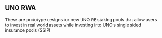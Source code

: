 ## UNO RWA

These are prototype designs for new UNO RE staking pools that allow users to invest in real world assets while investing into UNO's single sided insurance pools (SSIP)
